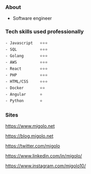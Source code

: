 ### About
- Software engineer

### Tech skills used professionally 
```
- Javascript   ⭐⭐⭐
- SQL          ⭐⭐⭐
- Golang       ⭐⭐⭐
- AWS          ⭐⭐⭐
- React        ⭐⭐⭐
- PHP          ⭐⭐⭐
- HTML/CSS     ⭐⭐⭐
- Docker       ⭐⭐
- Angular      ⭐
- Python       ⭐    
```

### Sites

https://www.migolo.net

https://blog.migolo.net

https://twitter.com/migolo

https://www.linkedin.com/in/migolo/

https://www.instagram.com/migolo10/

<!--
**migolo/migolo** is a ✨ _special_ ✨ repository because its `README.md` (this file) appears on your GitHub profile.

Here are some ideas to get you started:

- 🔭 I’m currently working on ...
- 🌱 I’m currently learning ...
- 👯 I’m looking to collaborate on ...
- 🤔 I’m looking for help with ...
- 💬 Ask me about ...
- 📫 How to reach me: ...
- 😄 Pronouns: ...
- ⚡ Fun fact: ...
-->

